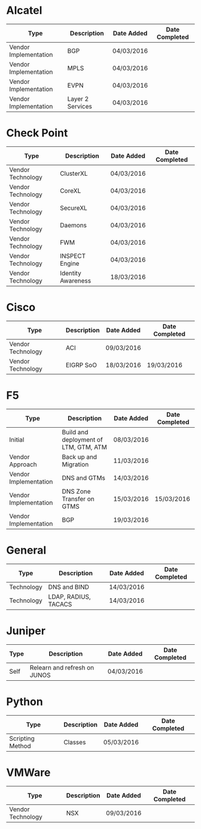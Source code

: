 # Alcatel

|Type|Description|Date Added|Date Completed|
|----|-----------|----------|--------------|
|Vendor Implementation|BGP|04/03/2016||
|Vendor Implementation|MPLS|04/03/2016||
|Vendor Implementation|EVPN|04/03/2016||
|Vendor Implementation|Layer 2 Services|04/03/2016||

# Check Point

|Type|Description|Date Added|Date Completed|
|----|-----------|----------|--------------|
|Vendor Technology|ClusterXL|04/03/2016||
|Vendor Technology|CoreXL|04/03/2016||
|Vendor Technology|SecureXL|04/03/2016||
|Vendor Technology|Daemons|04/03/2016||
|Vendor Technology|FWM|04/03/2016||
|Vendor Technology|INSPECT Engine|04/03/2016||
|Vendor Technology|Identity Awareness|18/03/2016||

# Cisco

|Type|Description|Date Added|Date Completed|
|----|-----------|----------|--------------|
|Vendor Technology|ACI|09/03/2016||
|Vendor Technology|EIGRP SoO|18/03/2016|19/03/2016|

# F5

|Type|Description|Date Added|Date Completed|
|----|-----------|----------|--------------|
|Initial|Build and deployment of LTM, GTM, ATM|08/03/2016||
|Vendor Approach|Back up and Migration|11/03/2016||
|Vendor Implementation|DNS and GTMs|14/03/2016||
|Vendor Implementation|DNS Zone Transfer on GTMS|15/03/2016|15/03/2016|
|Vendor Implementation|BGP|19/03/2016||

# General

|Type|Description|Date Added|Date Completed|
|----|-----------|----------|--------------|
|Technology|DNS and BIND|14/03/2016||
|Technology|LDAP, RADIUS, TACACS|14/03/2016||

# Juniper

|Type|Description|Date Added|Date Completed|
|----|-----------|----------|--------------|
|Self|Relearn and refresh on JUNOS|04/03/2016||

# Python

|Type|Description|Date Added|Date Completed|
|----|-----------|----------|--------------|
|Scripting Method|Classes|05/03/2016||

# VMWare

|Type|Description|Date Added|Date Completed|
|----|-----------|----------|--------------|
|Vendor Technology|NSX|09/03/2016||

